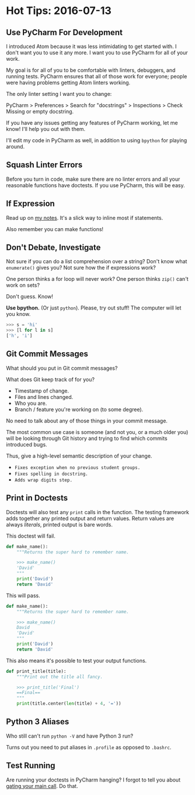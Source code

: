 # Hot Tips: 2016-07-13

## Use PyCharm For Development

I introduced Atom because it was less intimidating to get started with.
I don't want you to use it any more.
I want you to use PyCharm for all of your work.

My goal is for all of you to be comfortable with linters, debuggers, and running tests.
PyCharm ensures that all of those work for everyone; people were having problems getting Atom linters working.

The only linter setting I want you to change:

PyCharm > Preferences > Search for "docstrings" > Inspections > Check Missing or empty docstring.

If you have any issues getting any features of PyCharm working, let me know!
I'll help you out with them.

I'll edit my code in PyCharm as well, in addition to using `bpython` for playing around.

## Squash Linter Errors

Before you turn in code, make sure there are no linter errors and all your reasonable functions have doctests.
If you use PyCharm, this will be easy.

## If Expression

Read up on [my notes](/notes/py-if-expressions.md).
It's a slick way to inline most if statements.

Also remember you can make functions!

## Don't Debate, Investigate

Not sure if you can do a list comprehension over a string?
Don't know what `enumerate()` gives you?
Not sure how the if expressions work?

One person thinks a for loop will never work?
One person thinks `zip()` can't work on sets?

Don't guess.
Know!

**Use bpython.** (Or just `python`).
Please, try out stuff!
The computer will let you know.

```py
>>> s = 'hi'
>>> [l for l in s]
['h', 'i']
```

## Git Commit Messages

What should you put in Git commit messages?

What does Git keep track of for you?

* Timestamp of change.
* Files and lines changed.
* Who you are.
* Branch / feature you're working on (to some degree).

No need to talk about any of those things in your commit message.

The most common use case is someone (and not you, or a much older you) will be looking through Git history and trying to find which commits introduced bugs.

Thus, give a high-level semantic description of your change.

* `Fixes exception when no previous student groups.`
* `Fixes spelling in docstring.`
* `Adds wrap digits step.`

## Print in Doctests

Doctests will also test any `print` calls in the function.
The testing framework adds together any printed output and return values.
Return values are always _literals_, printed output is bare words.

This doctest will fail.

```py
def make_name():
    """Returns the super hard to remember name.

    >>> make_name()
    'David'
    """
    print('David')
    return 'David'
```

This will pass.

```py
def make_name():
    """Returns the super hard to remember name.

    >>> make_name()
    David
    'David'
    """
    print('David')
    return 'David'
```

This also means it's possible to test your output functions.

```py
def print_title(title):
    """Print out the title all fancy.

    >>> print_title('Final')
    ==Final==
    """
    print(title.center(len(title) + 4, '='))
```

## Python 3 Aliases

Who still can't run `python -V` and have Python 3 run?

Turns out you need to put aliases in `.profile` as opposed to `.bashrc`.

## Test Running

Are running your doctests in PyCharm hanging?
I forgot to tell you about [gating your main call](/notes/py-functions-main.md#gatedmain).
Do that.
